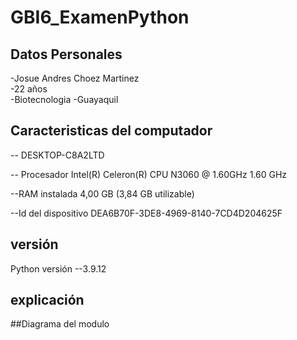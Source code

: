 # GBI6_ExamenPython


## Datos Personales
-Josue Andres Choez Martinez  
-22 años  
-Biotecnologia 
-Guayaquil


## Caracteristicas del computador
 -- DESKTOP-C8A2LTD 
 
 
-- Procesador 	Intel(R) Celeron(R) CPU  N3060  @ 1.60GHz   1.60 GHz 


--RAM instalada	4,00 GB (3,84 GB utilizable)


--Id del dispositivo 	DEA6B70F-3DE8-4969-8140-7CD4D204625F


## versión 


Python versión --3.9.12



## explicación 


##Diagrama del modulo 

